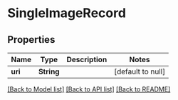 # SingleImageRecord

## Properties
Name | Type | Description | Notes
------------ | ------------- | ------------- | -------------
**uri** | **String** |  | [default to null]

[[Back to Model list]](../README.md#documentation-for-models) [[Back to API list]](../README.md#documentation-for-api-endpoints) [[Back to README]](../README.md)


